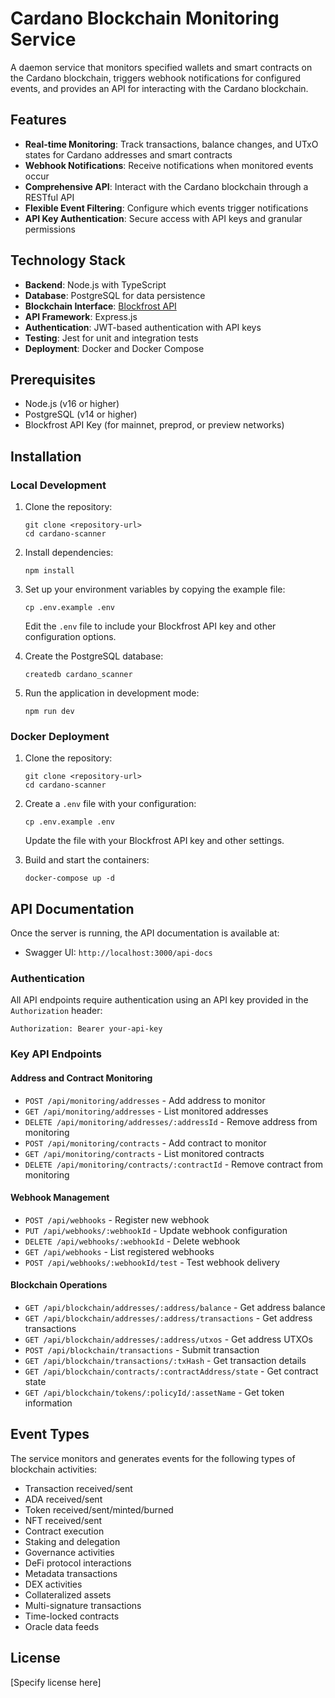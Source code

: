 # Cardano Blockchain Monitoring Service

A daemon service that monitors specified wallets and smart contracts on the Cardano blockchain, triggers webhook notifications for configured events, and provides an API for interacting with the Cardano blockchain.

## Features

- **Real-time Monitoring**: Track transactions, balance changes, and UTxO states for Cardano addresses and smart contracts
- **Webhook Notifications**: Receive notifications when monitored events occur
- **Comprehensive API**: Interact with the Cardano blockchain through a RESTful API
- **Flexible Event Filtering**: Configure which events trigger notifications
- **API Key Authentication**: Secure access with API keys and granular permissions

## Technology Stack

- **Backend**: Node.js with TypeScript
- **Database**: PostgreSQL for data persistence
- **Blockchain Interface**: [Blockfrost API](https://blockfrost.io/)
- **API Framework**: Express.js
- **Authentication**: JWT-based authentication with API keys
- **Testing**: Jest for unit and integration tests
- **Deployment**: Docker and Docker Compose

## Prerequisites

- Node.js (v16 or higher)
- PostgreSQL (v14 or higher)
- Blockfrost API Key (for mainnet, preprod, or preview networks)

## Installation

### Local Development

1. Clone the repository:
   ```
   git clone <repository-url>
   cd cardano-scanner
   ```

2. Install dependencies:
   ```
   npm install
   ```

3. Set up your environment variables by copying the example file:
   ```
   cp .env.example .env
   ```
   Edit the `.env` file to include your Blockfrost API key and other configuration options.

4. Create the PostgreSQL database:
   ```
   createdb cardano_scanner
   ```

5. Run the application in development mode:
   ```
   npm run dev
   ```

### Docker Deployment

1. Clone the repository:
   ```
   git clone <repository-url>
   cd cardano-scanner
   ```

2. Create a `.env` file with your configuration:
   ```
   cp .env.example .env
   ```
   Update the file with your Blockfrost API key and other settings.

3. Build and start the containers:
   ```
   docker-compose up -d
   ```

## API Documentation

Once the server is running, the API documentation is available at:
- Swagger UI: `http://localhost:3000/api-docs`

### Authentication

All API endpoints require authentication using an API key provided in the `Authorization` header:

```
Authorization: Bearer your-api-key
```

### Key API Endpoints

#### Address and Contract Monitoring

- `POST /api/monitoring/addresses` - Add address to monitor
- `GET /api/monitoring/addresses` - List monitored addresses
- `DELETE /api/monitoring/addresses/:addressId` - Remove address from monitoring
- `POST /api/monitoring/contracts` - Add contract to monitor
- `GET /api/monitoring/contracts` - List monitored contracts
- `DELETE /api/monitoring/contracts/:contractId` - Remove contract from monitoring

#### Webhook Management

- `POST /api/webhooks` - Register new webhook
- `PUT /api/webhooks/:webhookId` - Update webhook configuration
- `DELETE /api/webhooks/:webhookId` - Delete webhook
- `GET /api/webhooks` - List registered webhooks
- `POST /api/webhooks/:webhookId/test` - Test webhook delivery

#### Blockchain Operations

- `GET /api/blockchain/addresses/:address/balance` - Get address balance
- `GET /api/blockchain/addresses/:address/transactions` - Get address transactions
- `GET /api/blockchain/addresses/:address/utxos` - Get address UTXOs
- `POST /api/blockchain/transactions` - Submit transaction
- `GET /api/blockchain/transactions/:txHash` - Get transaction details
- `GET /api/blockchain/contracts/:contractAddress/state` - Get contract state
- `GET /api/blockchain/tokens/:policyId/:assetName` - Get token information

## Event Types

The service monitors and generates events for the following types of blockchain activities:

- Transaction received/sent
- ADA received/sent
- Token received/sent/minted/burned
- NFT received/sent
- Contract execution
- Staking and delegation
- Governance activities
- DeFi protocol interactions
- Metadata transactions
- DEX activities
- Collateralized assets
- Multi-signature transactions
- Time-locked contracts
- Oracle data feeds

## License

[Specify license here]
